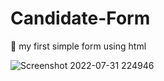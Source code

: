 # Candidate-Form
👀 my first simple form using html
 
![Screenshot 2022-07-31 224946](https://user-images.githubusercontent.com/109189609/182038038-91639b2c-e950-4682-9eb2-7805c51acc17.png)
